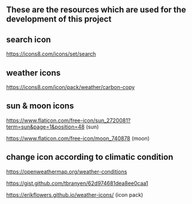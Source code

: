 These are the resources which are used for the development of this project
---
## search icon
https://icons8.com/icons/set/search
## weather icons
https://icons8.com/icon/pack/weather/carbon-copy
## sun & moon icons
https://www.flaticon.com/free-icon/sun_2720081?term=sun&page=1&position=48 (sun)

https://www.flaticon.com/free-icon/moon_740878 (moon)

## change icon according to climatic condition
https://openweathermap.org/weather-conditions

https://gist.github.com/tbranyen/62d974681dea8ee0caa1

https://erikflowers.github.io/weather-icons/ (icon pack)
